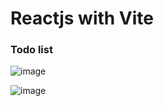 # Reactjs with Vite 

### Todo list


![image](https://user-images.githubusercontent.com/1100493/177189076-a9e5ff0e-9947-48cf-afbf-8f0670f814bc.png)


![image](https://user-images.githubusercontent.com/1100493/177189375-5b3f515f-565c-4b31-afa8-75a46745dc4f.png)
